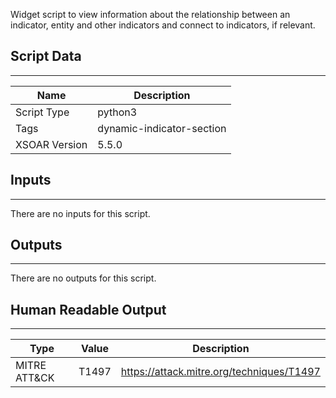 Widget script to view information about the relationship between an indicator, entity and other indicators and connect to indicators, if relevant.
## Script Data
---

| **Name** | **Description** |
| --- | --- |
| Script Type | python3 |
| Tags | dynamic-indicator-section |
| XSOAR Version | 5.5.0 |

## Inputs
---
There are no inputs for this script.

## Outputs
---
There are no outputs for this script.

## Human Readable Output
---

Type|Value|Description
---|---|---|
MITRE ATT&CK|T1497|https://attack.mitre.org/techniques/T1497
